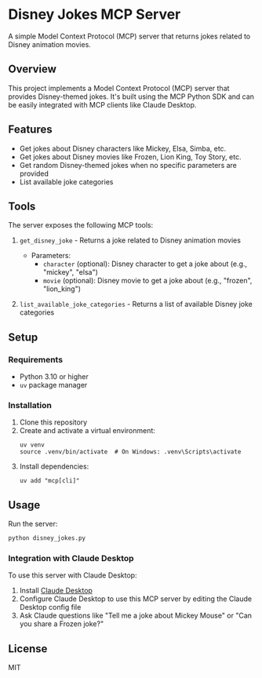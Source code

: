 # Disney Jokes MCP Server

A simple Model Context Protocol (MCP) server that returns jokes related to Disney animation movies.

## Overview

This project implements a Model Context Protocol (MCP) server that provides Disney-themed jokes. It's built using the MCP Python SDK and can be easily integrated with MCP clients like Claude Desktop.

## Features

- Get jokes about Disney characters like Mickey, Elsa, Simba, etc.
- Get jokes about Disney movies like Frozen, Lion King, Toy Story, etc.
- Get random Disney-themed jokes when no specific parameters are provided
- List available joke categories

## Tools

The server exposes the following MCP tools:

1. `get_disney_joke` - Returns a joke related to Disney animation movies
   - Parameters:
     - `character` (optional): Disney character to get a joke about (e.g., "mickey", "elsa")
     - `movie` (optional): Disney movie to get a joke about (e.g., "frozen", "lion_king")

2. `list_available_joke_categories` - Returns a list of available Disney joke categories

## Setup

### Requirements

- Python 3.10 or higher
- `uv` package manager

### Installation

1. Clone this repository
2. Create and activate a virtual environment:
   ```
   uv venv
   source .venv/bin/activate  # On Windows: .venv\Scripts\activate
   ```
3. Install dependencies:
   ```
   uv add "mcp[cli]"
   ```

## Usage

Run the server:

```bash
python disney_jokes.py
```

### Integration with Claude Desktop

To use this server with Claude Desktop:

1. Install [Claude Desktop](https://claude.ai/download)
2. Configure Claude Desktop to use this MCP server by editing the Claude Desktop config file
3. Ask Claude questions like "Tell me a joke about Mickey Mouse" or "Can you share a Frozen joke?"

## License

MIT